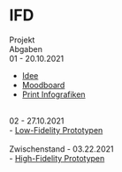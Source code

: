 # IFD
Projekt
<br>
Abgaben
<br>
01 - 20.10.2021
-  <a href="https://github.com/carolinbng/IFD/blob/main/Abgabe/Idee.pdf">Idee</a>
-   <a href="https://github.com/carolinbng/IFD/blob/main/Abgabe/Moodboard.pdf">Moodboard</a>
-  <a href="https://github.com/carolinbng/IFD/blob/main/Abgabe/Infografiken_Zeit.pdf">Print Infografiken</a>
<br>
02 - 27.10.2021
<br>
-   <a href="https://github.com/carolinbng/IFD/blob/main/Abgabe/Fahrrad_Infografik_Skizzen.pdf">Low-Fidelity Prototypen</a>
<br>
<br>
Zwischenstand - 03.22.2021
<br>
-   <a href="https://xd.adobe.com/view/04afeb1d-81c7-4852-834e-94b52eeb32b3-51fc/">High-Fidelity Prototypen</a>